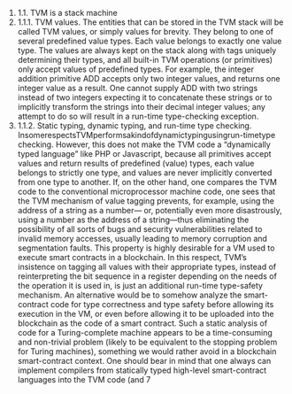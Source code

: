 1. 1.1. TVM is a stack machine
1. 1.1.1. TVM values. The entities that can be stored in the TVM stack
will be called TVM values, or simply values for brevity. They belong to
one of several predefined value types. Each value belongs to exactly one
value type. The values are always kept on the stack along with tags uniquely
determining their types, and all built-in TVM operations (or primitives) only
accept values of predefined types.
For example, the integer addition primitive ADD accepts only two integer
values, and returns one integer value as a result. One cannot supply ADD with
two strings instead of two integers expecting it to concatenate these strings
or to implicitly transform the strings into their decimal integer values; any
attempt to do so will result in a run-time type-checking exception.
1. 1.1.2. Static typing, dynamic typing, and run-time type checking.
InsomerespectsTVMperformsakindofdynamictypingusingrun-timetype
checking. However, this does not make the TVM code a “dynamically typed
language” like PHP or Javascript, because all primitives accept values and
return results of predefined (value) types, each value belongs to strictly one
type, and values are never implicitly converted from one type to another.
If, on the other hand, one compares the TVM code to the conventional
microprocessor machine code, one sees that the TVM mechanism of value
tagging prevents, for example, using the address of a string as a number—
or, potentially even more disastrously, using a number as the address of
a string—thus eliminating the possibility of all sorts of bugs and security
vulnerabilities related to invalid memory accesses, usually leading to memory
corruption and segmentation faults. This property is highly desirable for
a VM used to execute smart contracts in a blockchain. In this respect,
TVM’s insistence on tagging all values with their appropriate types, instead
of reinterpreting the bit sequence in a register depending on the needs of the
operation it is used in, is just an additional run-time type-safety mechanism.
An alternative would be to somehow analyze the smart-contract code for
type correctness and type safety before allowing its execution in the VM,
or even before allowing it to be uploaded into the blockchain as the code
of a smart contract. Such a static analysis of code for a Turing-complete
machine appears to be a time-consuming and non-trivial problem (likely to
be equivalent to the stopping problem for Turing machines), something we
would rather avoid in a blockchain smart-contract context.
One should bear in mind that one always can implement compilers from
statically typed high-level smart-contract languages into the TVM code (and
7

